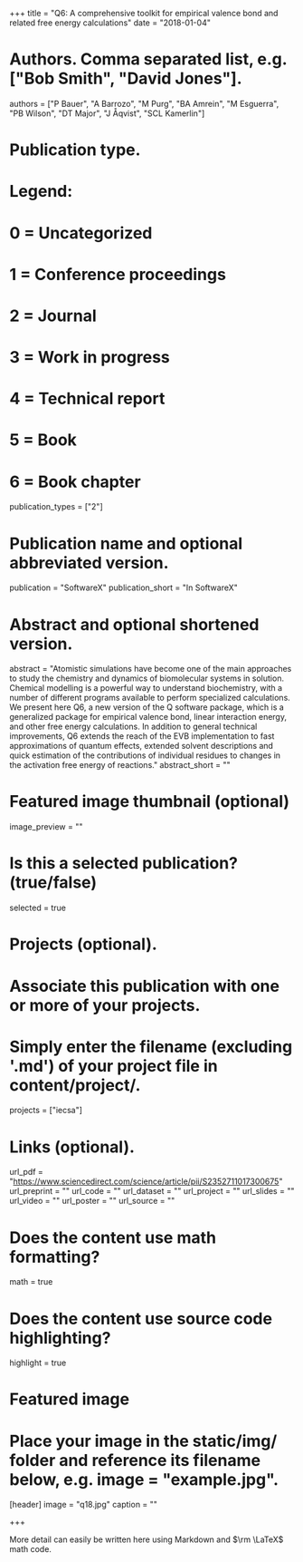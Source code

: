 +++
title = "Q6: A comprehensive toolkit for empirical valence bond and related free energy calculations"
date = "2018-01-04"
# Authors. Comma separated list, e.g. ["Bob Smith", "David Jones"].

authors = ["P Bauer", "A Barrozo", "M Purg", "BA Amrein", "M Esguerra", "PB Wilson", "DT Major", "J Åqvist", "SCL Kamerlin"]
# Publication type.
# Legend:
# 0 = Uncategorized
# 1 = Conference proceedings
# 2 = Journal
# 3 = Work in progress
# 4 = Technical report
# 5 = Book
# 6 = Book chapter

publication_types = ["2"]
# Publication name and optional abbreviated version.

publication = "SoftwareX"
publication_short = "In SoftwareX"
# Abstract and optional shortened version.

abstract = "Atomistic simulations have become one of the main approaches to study the chemistry and dynamics of biomolecular systems in solution. Chemical modelling is a powerful way to understand biochemistry, with a number of different programs available to perform specialized calculations. We present here Q6, a new version of the Q software package, which is a generalized package for empirical valence bond, linear interaction energy, and other free energy calculations. In addition to general technical improvements, Q6 extends the reach of the EVB implementation to fast approximations of quantum effects, extended solvent descriptions and quick estimation of the contributions of individual residues to changes in the activation free energy of reactions."
abstract_short = ""
# Featured image thumbnail (optional)

image_preview = ""
# Is this a selected publication? (true/false)

selected = true
# Projects (optional).
# Associate this publication with one or more of your projects.
# Simply enter the filename (excluding '.md') of your project file in content/project/.

projects = ["iecsa"]
# Links (optional).

url_pdf = "https://www.sciencedirect.com/science/article/pii/S2352711017300675"
url_preprint = ""
url_code = ""
url_dataset = ""
url_project = ""
url_slides = ""
url_video = ""
url_poster = ""
url_source = ""
# Does the content use math formatting?

math = true
# Does the content use source code highlighting?

highlight = true
# Featured image
# Place your image in the static/img/ folder and reference its filename below, e.g. image = "example.jpg".
[header]
image = "q18.jpg"
caption = ""


+++

More detail can easily be written here using Markdown and $\rm \LaTeX$ math code.
